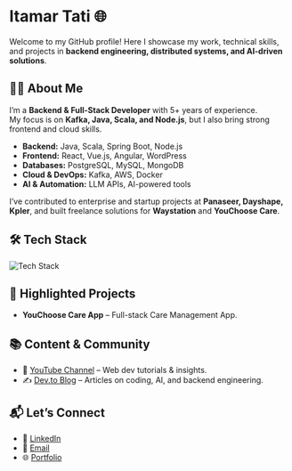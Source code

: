 # **Itamar Tati** 🌐  
Welcome to my GitHub profile! Here I showcase my work, technical skills, and projects in **backend engineering, distributed systems, and AI-driven solutions**.  

## 👨‍💻 **About Me**  
I’m a **Backend & Full-Stack Developer** with 5+ years of experience.  
My focus is on **Kafka, Java, Scala, and Node.js**, but I also bring strong frontend and cloud skills.  

- **Backend:** Java, Scala, Spring Boot, Node.js  
- **Frontend:** React, Vue.js, Angular, WordPress  
- **Databases:** PostgreSQL, MySQL, MongoDB  
- **Cloud & DevOps:** Kafka, AWS, Docker  
- **AI & Automation:** LLM APIs, AI-powered tools  

I’ve contributed to enterprise and startup projects at **Panaseer, Dayshape, Kpler**, and built freelance solutions for **Waystation** and **YouChoose Care**.  

## 🛠 **Tech Stack**  
![Tech Stack](https://skillicons.dev/icons?i=java,scala,nodejs,spring,cs,dotnet,angular,react,vue,js,ts,python,aws,docker,wordpress,mysql,postgres,mongodb,kafka)  

## 📂 **Highlighted Projects**  
- **YouChoose Care App** – Full-stack Care Management App.  

## 📚 **Content & Community**  
- 🎥 [YouTube Channel](https://www.youtube.com/@ItamarTati) – Web dev tutorials & insights.  
- ✍️ [Dev.to Blog](https://dev.to/itamartati) – Articles on coding, AI, and backend engineering.  

## 📬 **Let’s Connect**  
- 💼 [LinkedIn](https://www.linkedin.com/in/itamar-tati-51b781243/)  
- 📧 [Email](mailto:itamar.softwaredeveloper@gmail.com)  
- 🌐 [Portfolio](https://itamartati.com)  


